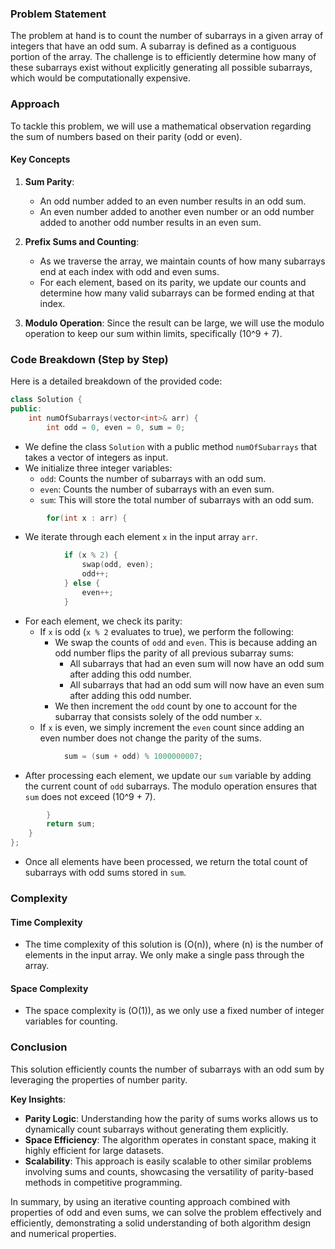 ### Problem Statement

The problem at hand is to count the number of subarrays in a given array of integers that have an odd sum. A subarray is defined as a contiguous portion of the array. The challenge is to efficiently determine how many of these subarrays exist without explicitly generating all possible subarrays, which would be computationally expensive.

### Approach

To tackle this problem, we will use a mathematical observation regarding the sum of numbers based on their parity (odd or even). 

#### Key Concepts

1. **Sum Parity**: 
   - An odd number added to an even number results in an odd sum.
   - An even number added to another even number or an odd number added to another odd number results in an even sum.

2. **Prefix Sums and Counting**:
   - As we traverse the array, we maintain counts of how many subarrays end at each index with odd and even sums. 
   - For each element, based on its parity, we update our counts and determine how many valid subarrays can be formed ending at that index.

3. **Modulo Operation**: Since the result can be large, we will use the modulo operation to keep our sum within limits, specifically \(10^9 + 7\).

### Code Breakdown (Step by Step)

Here is a detailed breakdown of the provided code:

```cpp
class Solution {
public:
    int numOfSubarrays(vector<int>& arr) {
        int odd = 0, even = 0, sum = 0;
```
- We define the class `Solution` with a public method `numOfSubarrays` that takes a vector of integers as input.
- We initialize three integer variables:
  - `odd`: Counts the number of subarrays with an odd sum.
  - `even`: Counts the number of subarrays with an even sum.
  - `sum`: This will store the total number of subarrays with an odd sum.

```cpp
        for(int x : arr) {
```
- We iterate through each element `x` in the input array `arr`.

```cpp
            if (x % 2) {
                swap(odd, even);
                odd++;
            } else {
                even++;
            }
```
- For each element, we check its parity:
  - If `x` is odd (`x % 2` evaluates to true), we perform the following:
    - We swap the counts of `odd` and `even`. This is because adding an odd number flips the parity of all previous subarray sums:
      - All subarrays that had an even sum will now have an odd sum after adding this odd number.
      - All subarrays that had an odd sum will now have an even sum after adding this odd number.
    - We then increment the `odd` count by one to account for the subarray that consists solely of the odd number `x`.
  - If `x` is even, we simply increment the `even` count since adding an even number does not change the parity of the sums.

```cpp
            sum = (sum + odd) % 1000000007;
```
- After processing each element, we update our `sum` variable by adding the current count of `odd` subarrays. The modulo operation ensures that `sum` does not exceed \(10^9 + 7\).

```cpp
        }
        return sum;
    }
};
```
- Once all elements have been processed, we return the total count of subarrays with odd sums stored in `sum`.

### Complexity

#### Time Complexity
- The time complexity of this solution is \(O(n)\), where \(n\) is the number of elements in the input array. We only make a single pass through the array.

#### Space Complexity
- The space complexity is \(O(1)\), as we only use a fixed number of integer variables for counting.

### Conclusion

This solution efficiently counts the number of subarrays with an odd sum by leveraging the properties of number parity. 

**Key Insights**:
- **Parity Logic**: Understanding how the parity of sums works allows us to dynamically count subarrays without generating them explicitly.
- **Space Efficiency**: The algorithm operates in constant space, making it highly efficient for large datasets.
- **Scalability**: This approach is easily scalable to other similar problems involving sums and counts, showcasing the versatility of parity-based methods in competitive programming.

In summary, by using an iterative counting approach combined with properties of odd and even sums, we can solve the problem effectively and efficiently, demonstrating a solid understanding of both algorithm design and numerical properties.